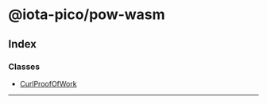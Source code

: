 


#  @iota-pico/pow-wasm

## Index

### Classes

* [CurlProofOfWork](classes/curlproofofwork.md)



---
